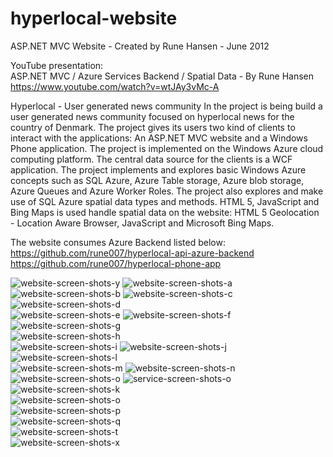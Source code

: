 # hyperlocal-website

ASP.NET MVC Website - Created by Rune Hansen - June 2012

YouTube presentation:  
ASP.NET MVC / Azure Services Backend / Spatial Data - By Rune Hansen  
https://www.youtube.com/watch?v=wtJAy3vMc-A

Hyperlocal - User generated news community 
In the project is being build a user generated news community focused on hyperlocal news for the country of Denmark. The project gives its users two kind of clients to interact with the applications: An ASP.NET MVC website and a Windows Phone application. The project is implemented on the Windows Azure cloud computing platform. The central data source for the clients is a WCF application. The project implements and explores basic Windows Azure concepts such as SQL Azure, Azure Table storage, Azure blob storage, Azure Queues and Azure Worker Roles. The project also explores and make use of SQL Azure spatial data types and methods. HTML 5, JavaScript and Bing Maps is used handle spatial data on the website: HTML 5 Geolocation - Location Aware Browser, JavaScript and Microsoft Bing Maps.  

The website consumes Azure Backend listed below:  
https://github.com/rune007/hyperlocal-api-azure-backend  
https://github.com/rune007/hyperlocal-phone-app

![website-screen-shots-y](https://user-images.githubusercontent.com/5253939/158074534-c1334e9e-cd29-44d5-9b1c-07f0c64c215d.png)
![website-screen-shots-a](https://user-images.githubusercontent.com/5253939/158074546-b52294f1-3e65-4ed6-88e2-ee2944077577.png)
![website-screen-shots-b](https://user-images.githubusercontent.com/5253939/158074550-2221e67e-0005-4592-bf04-c5f545e3e56d.png)
![website-screen-shots-c](https://user-images.githubusercontent.com/5253939/158074553-55b66e9a-36ec-4783-8de4-bf493848519e.png)
![website-screen-shots-d](https://user-images.githubusercontent.com/5253939/158074555-6ada1562-b5c0-46fc-a36f-5bdce581d988.png)  
![website-screen-shots-e](https://user-images.githubusercontent.com/5253939/158074560-f3e9e6ec-04da-4725-b23c-c5989e1fe5c4.png)
![website-screen-shots-f](https://user-images.githubusercontent.com/5253939/158074561-7ee4235a-9871-4951-80b2-7584f89c09ed.png)
![website-screen-shots-g](https://user-images.githubusercontent.com/5253939/158074562-d35769a0-27d9-45b8-bcb3-ac4171c10c0e.png)  
![website-screen-shots-h](https://user-images.githubusercontent.com/5253939/158225099-37d613d6-3f69-4ad7-a9fa-e74054c7ce1e.png)  
![website-screen-shots-i](https://user-images.githubusercontent.com/5253939/158225536-066ecd6b-b38a-48d0-8c51-74e4399c26d2.png)
![website-screen-shots-j](https://user-images.githubusercontent.com/5253939/158225114-f39cccbd-0093-406b-a9e5-343e978e2f3f.png)
![website-screen-shots-l](https://user-images.githubusercontent.com/5253939/158225124-cad527e4-39d0-4974-be16-8e5029689c36.png)  
![website-screen-shots-m](https://user-images.githubusercontent.com/5253939/158225201-0b55bf10-042a-4420-b278-9826fca6c97d.png)
![website-screen-shots-n](https://user-images.githubusercontent.com/5253939/158225219-4a0969dc-d77d-42ef-9e7e-bc7327cd94b7.png)
![website-screen-shots-o](https://user-images.githubusercontent.com/5253939/158225284-7b73fc63-6b6e-4cda-88ce-bf361d627acd.png)
![service-screen-shots-o](https://user-images.githubusercontent.com/5253939/158225762-c4e7522c-ede1-465a-829d-973b965061ab.png)  
![website-screen-shots-k](https://user-images.githubusercontent.com/5253939/158225774-43494732-a9a6-4e2f-bee0-9dbcfd0db3cb.png)  
![website-screen-shots-o](https://user-images.githubusercontent.com/5253939/158225806-a8f67edb-ee91-4d08-a0b2-027027bf8c47.png)  
![website-screen-shots-p](https://user-images.githubusercontent.com/5253939/158225812-c27c8107-2f36-4c84-8894-4b574f1f95aa.png)  
![website-screen-shots-q](https://user-images.githubusercontent.com/5253939/158225843-d4dda437-31c7-4fdc-8030-8b92102dddad.png)  
![website-screen-shots-t](https://user-images.githubusercontent.com/5253939/158225849-fee01d34-e1f3-42f1-b7af-43b21e156910.png)  
![website-screen-shots-x](https://user-images.githubusercontent.com/5253939/158074566-bfbec2bc-e709-4c93-8177-1da5fb20157d.png)
